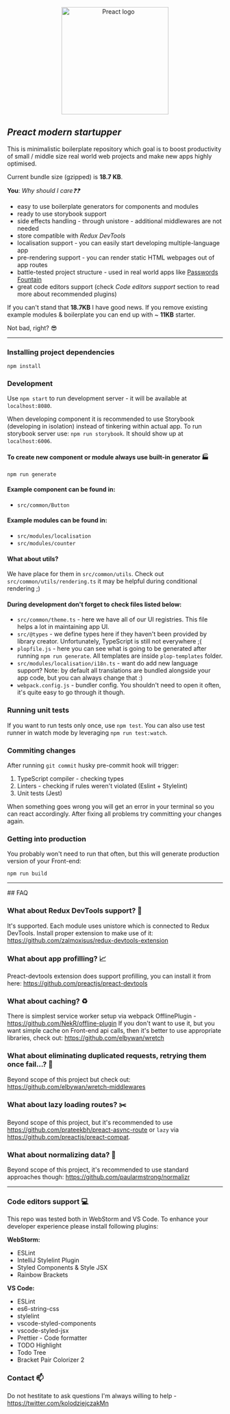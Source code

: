 <div align="center">
    <img width="250" height="250" src="https://camo.githubusercontent.com/8b1f23f4dba13c65120b5a7b3aa6c2201bcd25d6/68747470733a2f2f7261776769742e636f6d2f6f6f6164652f617765736f6d652d7072656163742f6d61737465722f7072656163742d6c6f676f2e737667" alt="Preact logo" />
</div>

## _Preact modern startupper_

This is minimalistic boilerplate repository which goal is to boost productivity of small / middle size real world web projects and make new apps highly optimised.

Current bundle size (gzipped) is **18.7 KB**.

**You**: _Why should I care:question::question:_

-   easy to use boilerplate generators for components and modules
-   ready to use storybook support
-   side effects handling - through unistore - additional middlewares are not needed
-   store compatible with *Redux DevTools*
-   localisation support - you can easily start developing multiple-language app
-   pre-rendering support - you can render static HTML webpages out of app routes
-   battle-tested project structure - used in real world apps like [Passwords Fountain](https://github.com/kolodziejczakM/passwords-fountain)
-   great code editors support (check _Code editors support_ section to read more about recommended plugins)

If you can't stand that **18.7KB** I have good news. If you remove existing example modules & boilerplate you can end up with ~ **11KB** starter.

Not bad, right? :sunglasses:

<hr / >

### Installing project dependencies

`npm install`

### Development

Use `npm start` to run development server - it will be available at `localhost:8080`.

When developing component it is recommended to use Storybook (developing in isolation) instead of tinkering within actual app.
To run storybook server use: `npm run storybook`. It should show up at `localhost:6006`.

#### To create new component or module always use built-in generator :factory:

`npm run generate`

#### Example component can be found in:

-   `src/common/Button`

#### Example modules can be found in:

-   `src/modules/localisation`
-   `src/modules/counter`

#### What about utils?

We have place for them in `src/common/utils`.
Check out `src/common/utils/rendering.ts` it may be helpful during conditional rendering ;)

#### During development don't forget to check files listed below:

-   `src/common/theme.ts` - here we have all of our UI registries. This file helps a lot in maintaining app UI.
-   `src/@types` - we define types here if they haven't been provided by library creator. Unfortunately, TypeScript is still not everywhere ;(
-   `plopfile.js` - here you can see what is going to be generated after running `npm run generate`. All templates are inside `plop-templates` folder.
-   `src/modules/localisation/i18n.ts` - want do add new language support? Note: by default all translations are bundled alongside your app code, but you can always change that :)
-   `webpack.config.js` - bundler config. You shouldn't need to open it often, it's quite easy to go through it though.

### Running unit tests

If you want to run tests only once, use `npm test`.
You can also use test runner in watch mode by leveraging `npm run test:watch`.


### Commiting changes

After running `git commit` husky pre-commit hook will trigger:

1. TypeScript compiler - checking types
2. Linters - checking if rules weren't violated (Eslint + Stylelint)
3. Unit tests (Jest)

When something goes wrong you will get an error in your terminal so you can react accordingly.
After fixing all problems try committing your changes again.

### Getting into production

You probably won't need to run that often, but this will generate production version of your Front-end:

`npm run build`

<hr>
## FAQ

### What about Redux DevTools support? :satellite:

It's supported. Each module uses unistore which is connected to Redux DevTools. Install proper extension to make use of it:
https://github.com/zalmoxisus/redux-devtools-extension

### What about app profilling? :chart_with_upwards_trend:

Preact-devtools extension does support profilling, you can install it from here:
https://github.com/preactjs/preact-devtools

### What about caching? :recycle:

There is simplest service worker setup via webpack OfflinePlugin - https://github.com/NekR/offline-plugin
If you don't want to use it, but you want simple cache on Front-end api calls, then it's better to use appropriate libraries, check out: https://github.com/elbywan/wretch

### What about eliminating duplicated requests, retrying them once fail...? :horse_racing:

Beyond scope of this project but check out: https://github.com/elbywan/wretch-middlewares

### What about lazy loading routes? :scissors:

Beyond scope of this project, but it's recommended to use https://github.com/prateekbh/preact-async-route or `lazy` via https://github.com/preactjs/preact-compat.

### What about normalizing data? :pencil:

Beyond scope of this project, it's recommended to use standard approaches though:
https://github.com/paularmstrong/normalizr

<hr>

### Code editors support :computer:

This repo was tested both in WebStorm and VS Code.
To enhance your developer experience please install following plugins:

**WebStorm:**

-   ESLint
-   IntelliJ Stylelint Plugin
-   Styled Components & Style JSX
-   Rainbow Brackets

**VS Code:**

-   ESLint
-   es6-string-css
-   stylelint
-   vscode-styled-components
-   vscode-styled-jsx
-   Prettier - Code formatter
-   TODO Highlight
-   Todo Tree
-   Bracket Pair Colorizer 2

### Contact :mailbox:

Do not hestitate to ask questions I'm always willing to help - https://twitter.com/kolodziejczakMn
